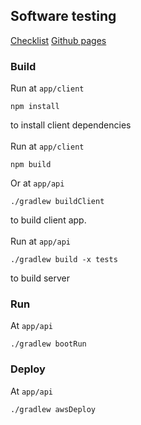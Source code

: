 ## Software testing
[Checklist](Checklist.md)
[Github pages](https://mervap.github.io/SoftwareTesting/)

### Build
Run at `app/client`
```
npm install
```
to install client dependencies\
\
Run at `app/client`
```
npm build
```
Or at `app/api`
```
./gradlew buildClient
```
to build client app.\
\
Run at `app/api`
```
./gradlew build -x tests
```
to build server

### Run
At `app/api`
```
./gradlew bootRun
```

### Deploy
At `app/api`
```
./gradlew awsDeploy
```

